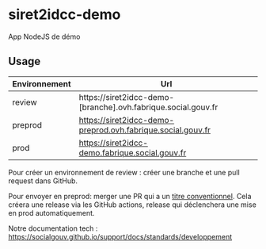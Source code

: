 # siret2idcc-demo

App NodeJS de démo

## Usage

| Environnement | Url                                                           |
| ------------- | ------------------------------------------------------------- |
| review        | https://siret2idcc-demo-[branche].ovh.fabrique.social.gouv.fr |
| preprod       | https://siret2idcc-demo-preprod.ovh.fabrique.social.gouv.fr   |
| prod          | https://siret2idcc-demo.fabrique.social.gouv.fr               |

Pour créer un environnement de review : créer une branche et une pull request dans GitHub.

Pour envoyer en preprod: merger une PR qui a un [titre conventionnel](https://www.conventionalcommits.org/en/v1.0.0/#summary). Cela créera une release via les GitHub actions, release qui déclenchera une mise en prod automatiquement.

Notre documentation tech : https://socialgouv.github.io/support/docs/standards/developpement
